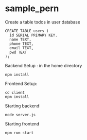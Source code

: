 # sample_pern
Create a table todos in user database
```
CREATE TABLE users (
  id SERIAL PRIMARY KEY,
  name TEXT,
  phone TEXT,
  email TEXT,
  pwd TEXT
);
```
Backend Setup :
in the home directory
```
npm install
```
Frontend Setup:
```
cd client
npm install
```

Starting backend
```
node server.js
```

Starting frontend
```
npm run start
```

